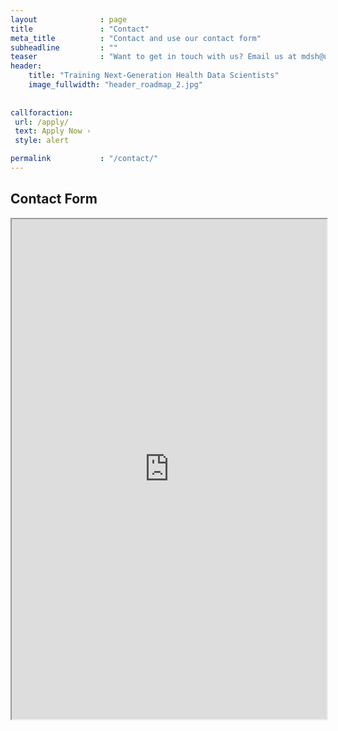 ```yaml
---
layout              : page
title               : "Contact"
meta_title          : "Contact and use our contact form"
subheadline         : ""
teaser              : "Want to get in touch with us? Email us at mdsh@ucla.edu or use the contact form."
header:
    title: "Training Next-Generation Health Data Scientists"
    image_fullwidth: "header_roadmap_2.jpg"
    
    
callforaction:
 url: /apply/
 text: Apply Now ›
 style: alert

permalink           : "/contact/"
---
```


<!--## MDSH Staff

* Director

* Project Specialist-->

## Contact Form

<iframe width='100%' height='800px' src='https://uclahs.az1.qualtrics.com/jfe/form/SV_38aayrT90R6bIDI' style='border:5'></iframe>
